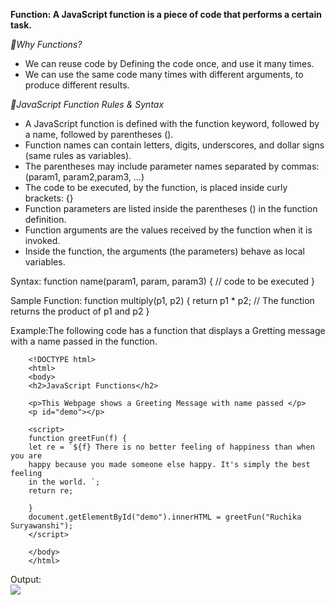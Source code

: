 **Function: A JavaScript function is a piece of code that performs a certain task.**

*🎇Why Functions?*
- We can reuse code by Defining the code once, and use it many times.
- We can use the same code many times with different arguments, to produce different results.

*🎇JavaScript Function Rules & Syntax*
- A JavaScript function is defined with the function keyword, followed by a name, followed by parentheses ().
- Function names can contain letters, digits, underscores, and dollar signs (same rules as variables).
- The parentheses may include parameter names separated by commas: (param1, param2,param3, ...)
- The code to be executed, by the function, is placed inside curly brackets: {}
- Function parameters are listed inside the parentheses () in the function definition.
- Function arguments are the values received by the function when it is invoked.
- Inside the function, the arguments (the parameters) behave as local variables.

Syntax: 
        function name(param1, param, param3) {
        // code to be executed
        }

Sample Function: 
        function multiply(p1, p2) {
        return p1 * p2;   // The function returns the product of p1 and p2
        }

Example:The following code has a function that displays a Gretting message with a name passed in the function.

        <!DOCTYPE html>
        <html>
        <body>
        <h2>JavaScript Functions</h2>

        <p>This Webpage shows a Greeting Message with name passed </p>
        <p id="demo"></p>

        <script>
        function greetFun(f) {
        let re = `${f} There is no better feeling of happiness than when you are
        happy because you made someone else happy. It's simply the best feeling 
        in the world. `;
        return re;

        }
        document.getElementById("demo").innerHTML = greetFun("Ruchika Suryawanshi");
        </script>

        </body>
        </html>

Output:
<br>
 <img src="https://github.com/RuchikaSuryawanshi7/winter-of-contributing/blob/Frontend_Web_Development_HTML_CSS_JS/Web_Development/Javascript/1.Functions_And_Scope/Javascript_Function/js_output.PNG">
